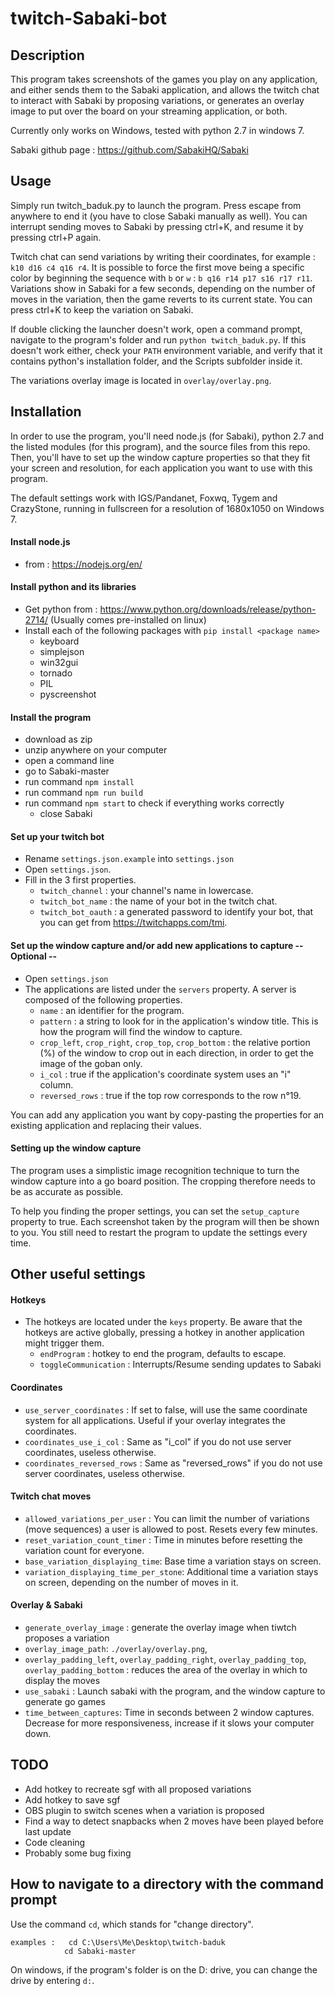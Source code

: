 # twitch-Sabaki-bot

## Description

This program takes screenshots of the games you play on any application, and either sends them to the Sabaki application, and allows the twitch chat to interact with Sabaki by proposing variations, or generates an overlay image to put over the board on your streaming application, or both.

Currently only works on Windows, tested with python 2.7 in windows 7.

Sabaki github page : <https://github.com/SabakiHQ/Sabaki>

## Usage ##

Simply run twitch_baduk.py to launch the program. Press escape from anywhere to end it (you have to close Sabaki manually as well). You can interrupt sending moves to Sabaki by pressing ctrl+K, and resume it by pressing ctrl+P again.

Twitch chat can send variations by writing their coordinates, for example : `k10 d16 c4 q16 r4`. It is possible to force the first move being a specific color by beginning the sequence with `b` or `w` : `b q16 r14 p17 s16 r17 r11`. Variations show in Sabaki for a few seconds, depending on the number of moves in the variation, then the game reverts to its current state. You can press ctrl+K to keep the variation on Sabaki.

If double clicking the launcher doesn't work, open a command prompt, navigate to the program's folder and run `python twitch_baduk.py`. If this doesn't work either, check your `PATH` environment variable, and verify that it contains python's installation folder, and the Scripts subfolder inside it.

The variations overlay image is located in `overlay/overlay.png`.

## Installation

In order to use the program, you'll need node.js (for Sabaki), python 2.7 and the listed modules (for this program), and the source files from this repo.
Then, you'll have to set up the window capture properties so that they fit your screen and resolution, for each application you want to use with this program. 

The default settings work with IGS/Pandanet, Foxwq, Tygem and CrazyStone, running in fullscreen for a resolution of 1680x1050 on Windows 7.

#### Install node.js
* from : <https://nodejs.org/en/>

#### Install python and its libraries
* Get python from : <https://www.python.org/downloads/release/python-2714/> (Usually comes pre-installed on linux)
* Install each of the following packages with `pip install <package name>`
    * keyboard
    * simplejson
    * win32gui
    * tornado
    * PIL
    * pyscreenshot

#### Install the program
* download as zip
* unzip anywhere on your computer
* open a command line
* go to Sabaki-master
* run command `npm install`
* run command `npm run build`
* run command `npm start` to check if everything works correctly
    * close Sabaki

#### Set up your twitch bot
* Rename `settings.json.example` into `settings.json`
* Open `settings.json`.
* Fill in the 3 first properties.
    * `twitch_channel` : your channel's name in lowercase.
    * `twitch_bot_name` : the name of your bot in the twitch chat.
    * `twitch_bot_oauth` : a generated password to identify your bot, that you can get from <https://twitchapps.com/tmi>.

#### Set up the window capture and/or add new applications to capture -- Optional --
* Open `settings.json`
* The applications are listed under the `servers` property. A server is composed of the following properties.
    * `name` : an identifier for the program.
    * `pattern` : a string to look for in the application's window title. This is how the program will find the window to capture.
    * `crop_left`, `crop_right`, `crop_top`, `crop_bottom` : the relative portion (%) of the window to crop out in each direction, in order to get the image of the goban only.
    * `i_col` : true if the application's coordinate system uses an "i" column.
    * `reversed_rows` : true if the top row corresponds to the row n°19.

You can add any application you want by copy-pasting the properties for an existing application and replacing their values.

#### Setting up the window capture

The program uses a simplistic image recognition technique to turn the window capture into a go board position. The cropping therefore needs to be as accurate as possible.

To help you finding the proper settings, you can set the `setup_capture` property to true. Each screenshot taken by the program will then be shown to you. You still need to restart the program to update the settings every time.

## Other useful settings

#### Hotkeys
* The hotkeys are located under the `keys` property. Be aware that the hotkeys are active globally, pressing a hotkey in another application might trigger them.
    * `endProgram` : hotkey to end the program, defaults to escape.
    * `toggleCommunication` : Interrupts/Resume sending updates to Sabaki
    
#### Coordinates
* `use_server_coordinates` : If set to false, will use the same coordinate system for all applications. Useful if your overlay integrates the coordinates.
* `coordinates_use_i_col` : Same as "i_col" if you do not use server coordinates, useless otherwise.
* `coordinates_reversed_rows` : Same as "reversed_rows" if you do not use server coordinates, useless otherwise.

#### Twitch chat moves
* `allowed_variations_per_user` : You can limit the number of variations (move sequences) a user is allowed to post. Resets every few minutes.
* `reset_variation_count_timer` : Time in minutes before resetting the variation count for everyone.
* `base_variation_displaying_time`: Base time a variation stays on screen.
* `variation_displaying_time_per_stone`: Additional time a variation stays on screen, depending on the number of moves in it.

#### Overlay & Sabaki
* `generate_overlay_image` : generate the overlay image when tiwtch proposes a variation
* `overlay_image_path`: `./overlay/overlay.png`,
* `overlay_padding_left`, `overlay_padding_right`, `overlay_padding_top`, `overlay_padding_bottom` : reduces the area of the overlay in which to display the moves
* `use_sabaki` : Launch sabaki with the program, and the window capture to generate go games
* `time_between_captures`: Time in seconds between 2 window captures. Decrease for more responsiveness, increase if it slows your computer down.

## TODO

* Add hotkey to recreate sgf with all proposed variations
* Add hotkey to save sgf
* OBS plugin to switch scenes when a variation is proposed
* Find a way to detect snapbacks when 2 moves have been played before last update
* Code cleaning
* Probably some bug fixing

## How to navigate to a directory with the command prompt
Use the command `cd`, which stands for "change directory".

    examples :   cd C:\Users\Me\Desktop\twitch-baduk
                cd Sabaki-master

On windows, if the program's folder is on the D: drive, you can change the drive by entering `d:`.
